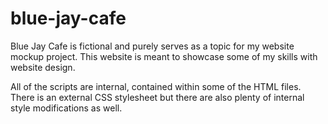 # blue-jay-cafe

Blue Jay Cafe is fictional and purely serves as a topic for my website mockup project.
This website is meant to showcase some of my skills with website design.

All of the scripts are internal, contained within some of the HTML files.
There is an external CSS stylesheet but there are also plenty of internal style modifications as well.
